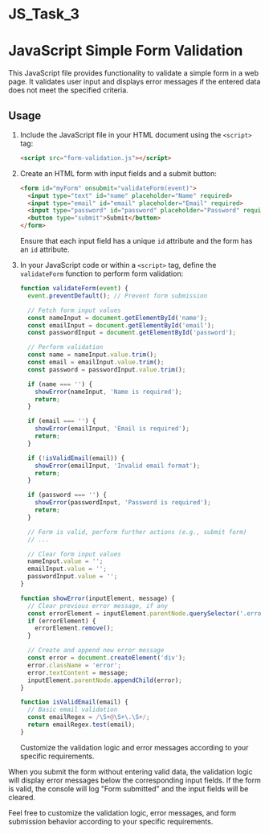 # JS_Task_3
# JavaScript Simple Form Validation

This JavaScript file provides functionality to validate a simple form in a web page. It validates user input and displays error messages if the entered data does not meet the specified criteria.

## Usage

1. Include the JavaScript file in your HTML document using the `<script>` tag:

   ```html
   <script src="form-validation.js"></script>
   ```

2. Create an HTML form with input fields and a submit button:

   ```html
   <form id="myForm" onsubmit="validateForm(event)">
     <input type="text" id="name" placeholder="Name" required>
     <input type="email" id="email" placeholder="Email" required>
     <input type="password" id="password" placeholder="Password" required>
     <button type="submit">Submit</button>
   </form>
   ```

   Ensure that each input field has a unique `id` attribute and the form has an `id` attribute.

3. In your JavaScript code or within a `<script>` tag, define the `validateForm` function to perform form validation:

   ```javascript
   function validateForm(event) {
     event.preventDefault(); // Prevent form submission

     // Fetch form input values
     const nameInput = document.getElementById('name');
     const emailInput = document.getElementById('email');
     const passwordInput = document.getElementById('password');

     // Perform validation
     const name = nameInput.value.trim();
     const email = emailInput.value.trim();
     const password = passwordInput.value.trim();

     if (name === '') {
       showError(nameInput, 'Name is required');
       return;
     }

     if (email === '') {
       showError(emailInput, 'Email is required');
       return;
     }

     if (!isValidEmail(email)) {
       showError(emailInput, 'Invalid email format');
       return;
     }

     if (password === '') {
       showError(passwordInput, 'Password is required');
       return;
     }

     // Form is valid, perform further actions (e.g., submit form)
     // ...

     // Clear form input values
     nameInput.value = '';
     emailInput.value = '';
     passwordInput.value = '';
   }

   function showError(inputElement, message) {
     // Clear previous error message, if any
     const errorElement = inputElement.parentNode.querySelector('.error');
     if (errorElement) {
       errorElement.remove();
     }

     // Create and append new error message
     const error = document.createElement('div');
     error.className = 'error';
     error.textContent = message;
     inputElement.parentNode.appendChild(error);
   }

   function isValidEmail(email) {
     // Basic email validation
     const emailRegex = /\S+@\S+\.\S+/;
     return emailRegex.test(email);
   }
   ```

   Customize the validation logic and error messages according to your specific requirements.



When you submit the form without entering valid data, the validation logic will display error messages below the corresponding input fields. If the form is valid, the console will log "Form submitted" and the input fields will be cleared.

Feel free to customize the validation logic, error messages, and form submission behavior according to your specific requirements.
